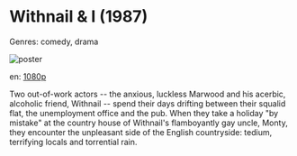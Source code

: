 # Withnail &amp; I (1987)

Genres: comedy, drama

![poster](http://image.tmdb.org/t/p/w500/lXD5UR2dvXJF54AIBt8G2kDvYGk.jpg)

en:
  [1080p](magnet:?xt=urn:btih:A8E7866F52AE14BFE767C1EE1C514EB6B3A4C891&tr=udp://glotorrents.pw:6969/announce&tr=udp://tracker.opentrackr.org:1337/announce&tr=udp://torrent.gresille.org:80/announce&tr=udp://tracker.openbittorrent.com:80&tr=udp://tracker.coppersurfer.tk:6969&tr=udp://tracker.leechers-paradise.org:6969&tr=udp://p4p.arenabg.ch:1337&tr=udp://tracker.internetwarriors.net:1337)
  


Two out-of-work actors -- the anxious, luckless Marwood and his acerbic, alcoholic friend, Withnail -- spend their days drifting between their squalid flat, the unemployment office and the pub. When they take a holiday "by mistake" at the country house of Withnail's flamboyantly gay uncle, Monty, they encounter the unpleasant side of the English countryside: tedium, terrifying locals and torrential rain.